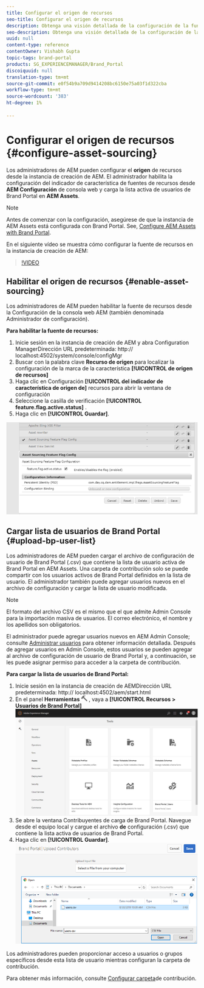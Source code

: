 ```yaml
---
title: Configurar el origen de recursos
seo-title: Configurar el origen de recursos
description: Obtenga una visión detallada de la configuración de la función de abastecimiento de recursos en AEM Assets.
seo-description: Obtenga una visión detallada de la configuración de la función de abastecimiento de recursos en AEM Assets.
uuid: null
content-type: reference
contentOwner: Vishabh Gupta
topic-tags: brand-portal
products: SG_EXPERIENCEMANAGER/Brand_Portal
discoiquuid: null
translation-type: tm+mt
source-git-commit: e0f54b9a709d9414208bc6150e75a03f1d322cba
workflow-type: tm+mt
source-wordcount: '383'
ht-degree: 1%

---
```



# Configurar el origen de recursos {#configure-asset-sourcing}

Los administradores de AEM pueden configurar el **origen** de recursos desde la instancia de creación de AEM. El administrador habilita la configuración del indicador de característica de fuentes de recursos desde **AEM Configuración** de consola web y carga la lista activa de usuarios de Brand Portal en **AEM Assets**.

>[!NOTE]
>
>Antes de comenzar con la configuración, asegúrese de que la instancia de AEM Assets está configurada con Brand Portal. See, [Configure AEM Assets with Brand Portal](../using/configure-aem-assets-with-brand-portal.md).

En el siguiente vídeo se muestra cómo configurar la fuente de recursos en la instancia de creación de AEM:

>[!VIDEO](https://video.tv.adobe.com/v/29771)

## Habilitar el origen de recursos {#enable-asset-sourcing}

Los administradores de AEM pueden habilitar la fuente de recursos desde la Configuración de la consola web AEM (también denominada Administrador de configuración).

**Para habilitar la fuente de recursos:**
1. Inicie sesión en la instancia de creación de AEM y abra Configuration ManagerDirección URL predeterminada: http:// localhost:4502/system/console/configMgr
1. Buscar con la palabra clave **Recurso de origen** para localizar la configuración de la marca de la característica **[!UICONTROL de origen de recursos]**
1. Haga clic en Configuración **[!UICONTROL del indicador de característica de origen de]** recursos para abrir la ventana de configuración
1. Seleccione la casilla de verificación **[!UICONTROL feature.flag.active.status]** .
1. Haga clic en **[!UICONTROL Guardar]**.

![](assets/enable-asset-sourcing.png)

## Cargar lista de usuarios de Brand Portal {#upload-bp-user-list}

Los administradores de AEM pueden cargar el archivo de configuración de usuario de Brand Portal (.csv) que contiene la lista de usuario activa de Brand Portal en AEM Assets. Una carpeta de contribución solo se puede compartir con los usuarios activos de Brand Portal definidos en la lista de usuario. El administrador también puede agregar usuarios nuevos en el archivo de configuración y cargar la lista de usuario modificada.

>[!NOTE]
>
>El formato del archivo CSV es el mismo que el que admite Admin Console para la importación masiva de usuarios. El correo electrónico, el nombre y los apellidos son obligatorios.

El administrador puede agregar usuarios nuevos en AEM Admin Console; consulte [Administrar usuarios](brand-portal-adding-users.md) para obtener información detallada. Después de agregar usuarios en Admin Console, estos usuarios se pueden agregar al archivo de configuración de usuario de Brand Portal y, a continuación, se les puede asignar permiso para acceder a la carpeta de contribución.

**Para cargar la lista de usuarios de Brand Portal:**
1. Inicie sesión en la instancia de creación de AEMDirección URL predeterminada: http:// localhost:4502/aem/start.html
1. En el panel **Herramientas** ![](assets/tools.png) , vaya a **[!UICONTROL Recursos > Usuarios de Brand Portal]**
   ![](assets/upload-user-list1.png)
1. Se abre la ventana Contribuyentes de carga de Brand Portal.
Navegue desde el equipo local y cargue el archivo **de** configuración (.csv) que contiene la lista activa de usuarios de Brand Portal.
1. Haga clic en **[!UICONTROL Guardar]**.
   ![](assets/upload-user-list2.png)


Los administradores pueden proporcionar acceso a usuarios o grupos específicos desde esta lista de usuario mientras configuran la carpeta de contribución.

Para obtener más información, consulte [Configurar carpeta](brand-portal-contribution-folder.md)de contribución.
